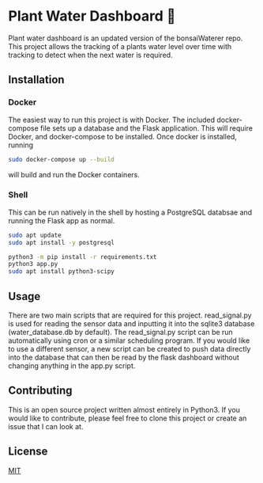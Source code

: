 # Plant Water Dashboard :seedling:

Plant water dashboard is an updated version of the bonsaiWaterer repo. This project allows the tracking of a plants water level over time with tracking to detect when the next water is required.

## Installation

### Docker

The easiest way to run this project is with Docker. The included docker-compose file sets up a database and the Flask application. This will require Docker, and docker-compose to be installed. Once docker is installed, running 

```bash
sudo docker-compose up --build
```

will build and run the Docker containers.

### Shell

This can be run natively in the shell by hosting a PostgreSQL databsae and running the Flask app as normal.

```bash
sudo apt update
sudo apt install -y postgresql

python3 -m pip install -r requirements.txt
python3 app.py
sudo apt install python3-scipy
```

## Usage

There are two main scripts that are required for this project. read_signal.py is used for reading the sensor data and inputting it into the sqlite3 database (water_database.db by default). The read_signal.py script can be run automatically using cron or a similar scheduling program. If you would like to use a different sensor, a new script can be created to push data directly into the database that can then be read by the flask dashboard without changing anything in the app.py script.

## Contributing
This is an open source project written almost entirely in Python3. If you would like to contribute, please feel free to clone this project or create an issue that I can look at.

## License
[MIT](https://choosealicense.com/licenses/mit/)
